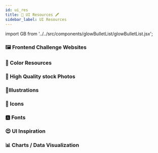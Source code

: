 ```yaml
---
id: ui_res
title: 🎨 UI Resources 🖍
sidebar_label: UI Resources
---
```


import GB from '../../src/components/glowBulletList/glowBulletList.jsx';

### 🖼️ Frontend Challenge Websites

<GB link="https://www.frontendmentor.io/challenges" item="Frontend Mentor"/>
<GB link="https://100dayscss.com" item="100 days scss"/>
<GB link="https://www.acefrontend.com" item="Ace frontend"/>

### 🎨 Color Resources

<GB link="https://www.0to255.com" item="Oto255"/>
<GB link="https://gradienthunt.com" item="Gradient Hunt"/>
<GB link="https://uigradients.com" item="UI Gradients"/>
<GB link="https://uigradients.com" item="Flat UI Colors"/>
<GB link="http://coolors.co" item="coolors"/>
<GB link="http://colorhunt.co" item="colorhunt"/>
<GB link="http://paletton.com" item="collepalettonctui"/>
<GB link="http://color-hex.com" item="color-hex"/>
<GB link="http://mycolor.space" item="mycolor"/>

### 📸 High Quality stock Photos

<GB link="http://unsplash.com" item="unsplash"/>
<GB link="http://pixabay.com" item="pixabay"/>
<GB link="http://pexels.com" item="pexels"/>

### 🗼Illustrations

<GB link="http://undraw.co/illustrations" item="undraw"/>
<GB link="http://drawkit.io" item="drawkit"/>
<GB link="http://icons8.com/ouch" item="icons8"/>
<GB link="http://iradesign.io" item="iradesign"/>
<GB link="http://interfacer.xyz" item="interfacer"/>
<GB link="http://blush.design" item="blush"/>

### 🔔 Icons

<GB link="http://fontawesome.com" item="fontawesome"/>
<GB link="http://flaticon.com" item="flaticon"/>
<GB link="http://icons8.com" item="icons8"/>
<GB link="http://material.io/resources/icons" item="material Icon"/>
<GB link="http://iconmonstr.com" item="iconmonstr"/>

### 🅰️ Fonts

<GB link="http://fonts.google.com" item="Google font"/>
<GB link="http://fontspace.com" item="fontspace"/>
<GB link="http://1001fonts.com" item="1001fonts"/>
<GB link="http://fontsquirrel.com" item="fontsquirrel"/>

### 😍 UI Inspiration

<GB link="http://uimovement.com" item="uimovement"/>
<GB link="http://uigarage.net" item="uigarage"/>
<GB link="http://collectui.com" item="collectui"/>
 

### 📊 Charts / Data Visualization

<GB link="" item="Chart.js"/>
<GB link="" item="D3.js"/>
<GB link="" item="three.js"/>





 
 
 
